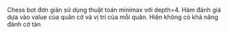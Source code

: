 Chess bot đơn giản sử dụng thuật toán minimax với depth=4. Hàm đánh giá dựa vào value của quân cờ và vị trí của mỗi quân. Hiện không có khả năng đánh cờ tàn
